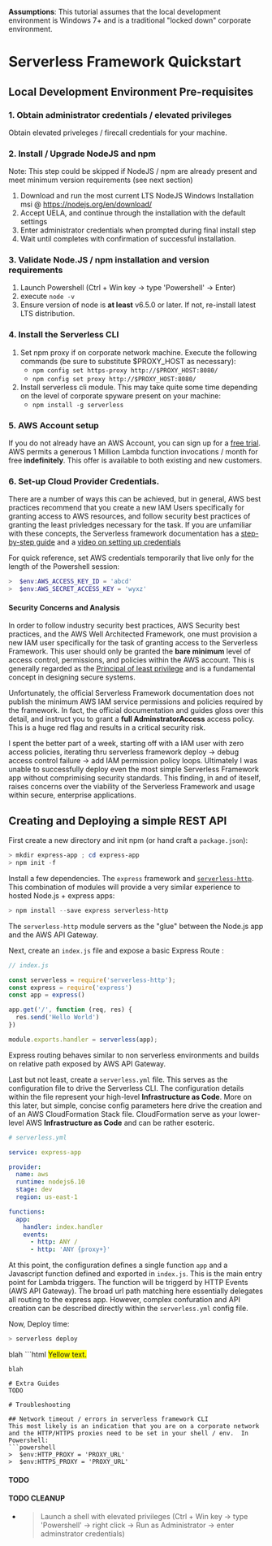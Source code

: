 **Assumptions**: This tutorial assumes that the local development environment is Windows 7+ and is a traditional "locked down" corporate environment.
# Serverless Framework Quickstart
## Local Development Environment Pre-requisites
### 1.  Obtain administrator credentials / elevated privileges
Obtain elevated priveleges / firecall credentials for your machine.
### 2.  Install / Upgrade NodeJS  and npm
Note: This step could be skipped if NodeJS / npm are already present and meet minimum version requirements (see next section)
  1. Download and run the most current LTS NodeJS Windows Installation msi @ https://nodejs.org/en/download/
  1. Accept UELA, and continue through the installation with the default settings
  1. Enter administrator credentials when prompted during final install step
  1. Wait until completes with confirmation of successful installation.
### 3.  Validate Node.JS / npm installation and version requirements
  1. Launch Powershell (Ctrl + Win key -> type 'Powershell' -> Enter)  
  1. execute `node -v`
  1. Ensure version of node is **at least** v6.5.0 or later.  If not, re-install latest LTS distribution.
### 4.  Install the Serverless CLI
  1. Set npm proxy if on corporate network machine.  Execute the following commands (be sure to substitute $PROXY_HOST as necessary):
      * `npm config set https-proxy http://$PROXY_HOST:8080/`
      * `npm config set proxy http://$PROXY_HOST:8080/`
  1. Install serverless cli module.  This may take quite some time depending on the level of corporate spyware present on your machine:
      * `npm install -g serverless`
### 5.  AWS Account setup
  If you do not already have an AWS Account, you can sign up for a [free trial](https://aws.amazon.com/s/dm/optimization/server-side-test/free-tier/free_np/).  AWS permits a generous 1 Million Lambda function invocations / month for free **indefinitely**.  This offer is available to both existing and new customers.  

### 6.  Set-up Cloud Provider Credentials.
There are a number of ways this can be achieved, but in general, AWS best practices recommend that you create a new IAM Users specifically for granting access to AWS resources, and follow security best practices of granting the least privledges necessary for the task.  If you are unfamiliar with these concepts, the Serverless framework documentation has a [step-by-step guide](https://serverless.com/framework/docs/providers/aws/guide/credentials/) and a [video on setting up credentials](https://www.youtube.com/watch?v=HSd9uYj2LJA)

For quick reference, set AWS credentials temporarily that live only for the length of the Powershell session:
```powershell
>  $env:AWS_ACCESS_KEY_ID = 'abcd'
>  $env:AWS_SECRET_ACCESS_KEY = 'wyxz'
```


#### Security Concerns and Analysis
In order to follow industry security best practices, AWS Security best practices, and the AWS Well Architected Framework, one must provision a new IAM user specifically for the task of granting access to the Serverless Framework.   This user should only be granted the **bare minimum** level of access control, permissions, and policies within the AWS account.  This is generally regarded as the [Principal of least privilege](https://en.wikipedia.org/wiki/Principle_of_least_privilege) and is a fundamental concept in designing secure systems.

Unfortunately, the official Serverless Framework documentation does not publish the minimum AWS IAM service permissions and policies required by the framework.  In fact, the official documentation and guides gloss over this detail, and instruct you to grant a **full AdminstratorAccess** access policy.  This is a huge red flag and results in a critical security risk.  

I spent the better part of a week, starting off with a IAM user with zero access policies, iterating thru serverless framework deploy -> debug access control failure -> add IAM permission policy loops.  Ultimately I was unable to successfully deploy even the most simple Serverless Framework app without comprimising security standards.  This finding, in and of iteself, raises concerns over the viability of the Serverless Framework and usage within secure, enterprise applications.

## Creating and Deploying a simple REST API
First create a new directory and init npm (or hand craft a `package.json`):

```powershell
> mkdir express-app ; cd express-app
> npm init -f
```

Install a few dependencies.  The `express` framework and [`serverless-http`](https://github.com/dougmoscrop/serverless-http).  This combination of modules will provide a very similar experience to hosted Node.js + express apps:

```powershell
> npm install --save express serverless-http
```
The `serverless-http` module servers as the "glue" between the Node.js app and the AWS API Gateway.

Next, create an `index.js` file and expose a basic Express Route :

```javascript
// index.js

const serverless = require('serverless-http');
const express = require('express')
const app = express()

app.get('/', function (req, res) {
  res.send('Hello World')
})

module.exports.handler = serverless(app);
```

Express routing behaves similar to non serverless environments and builds on relative path exposed by AWS API Gateway.

Last but not least, create a `serverless.yml` file.  This serves as the configuration file to drive the Serverless CLI.  The configuration details within the file represent your high-level **Infrastructure as Code**.  More on this later, but simple, concise config parameters here drive the creation and of an AWS CloudFormation Stack file.  CloudFormation serve as your lower-level AWS **Infrastructure as Code** and can be rather esoteric.

```yml
# serverless.yml

service: express-app

provider:
  name: aws
  runtime: nodejs6.10
  stage: dev
  region: us-east-1

functions:
  app:
    handler: index.handler
    events:
      - http: ANY /
      - http: 'ANY {proxy+}'
```

At this point, the configuration defines a single function `app` and a Javascript function defined and exported in `index.js`.  This is the main entry point for Lambda triggers.  The function will be triggerd by HTTP Events (AWS API Gateway).  The broad url path matching here essentially delegates all routing to the express app.  However, complex confuration and API creation can be described directly within the `serverless.yml` config file.

Now, Deploy time:
```powershell
> serverless deploy
```
blah ```html
<span style="background-color: #FFFF00">Yellow text.</span>
```
blah

# Extra Guides
TODO

# Troubleshooting

## Network timeout / errors in serverless framework CLI
This most likely is an indication that you are on a corporate network and the HTTP/HTTPS proxies need to be set in your shell / env.  In Powershell:
```powershell
>  $env:HTTP_PROXY = 'PROXY_URL'
>  $env:HTTPS_PROXY = 'PROXY_URL'
```
#### TODO 

#### TODO CLEANUP 
- >Launch a shell with elevated privileges (Ctrl + Win key -> type 'Powershell' -> right click -> Run as Administrator -> enter adminstrator credentials)
 
